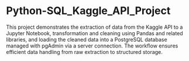 # Python-SQL_Kaggle_API_Project
This project demonstrates the extraction of data from the Kaggle API to a Jupyter Notebook, transformation and cleaning using Pandas and related libraries, and loading the cleaned data into a PostgreSQL database managed with pgAdmin via a server connection. The workflow ensures efficient data handling from raw extraction to structured storage.
